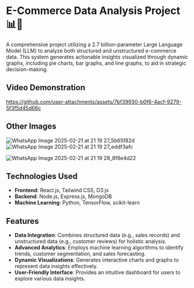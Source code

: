 # E-Commerce Data Analysis Project 📊🛒

A comprehensive project utilizing a 2.7 billion-parameter Large Language Model (LLM) to analyze both structured and unstructured e-commerce data. This system generates actionable insights visualized through dynamic graphs, including pie charts, bar graphs, and line graphs, to aid in strategic decision-making.

## Video Demonstration

https://github.com/user-attachments/assets/7bf39930-b0f6-4acf-9279-5f3f5d45d66c


## Other Images

![WhatsApp Image 2025-02-21 at 21 19 27_5b65f82d](https://github.com/user-attachments/assets/bd23f780-8ed8-4ae6-a7c9-e336cc7b73d7)   ![WhatsApp Image 2025-02-21 at 21 19 27_eddf3afc](https://github.com/user-attachments/assets/4cfb92e0-ede4-4c9b-b3e9-4ed83fc9dc21) 

![WhatsApp Image 2025-02-21 at 21 19 28_8f8e4d22](https://github.com/user-attachments/assets/0d546a21-dd17-4959-9fb6-82825746eab4)


## Technologies Used

- **Frontend**: React.js, Tailwind CSS, D3.js
- **Backend**: Node.js, Express.js, MongoDB
- **Machine Learning**: Python, TensorFlow, scikit-learn

## Features

- **Data Integration**: Combines structured data (e.g., sales records) and unstructured data (e.g., customer reviews) for holistic analysis.
- **Advanced Analytics**: Employs machine learning algorithms to identify trends, customer segmentation, and sales forecasting.
- **Dynamic Visualizations**: Generates interactive charts and graphs to represent data insights effectively.
- **User-Friendly Interface**: Provides an intuitive dashboard for users to explore various data insights.


